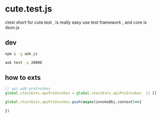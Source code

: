 # cute.test.js
ctest  short for cute.test , is really easy use test framework , and core is dson.js


## dev

```bash
npm i -g aok.js

aok test -p 20000
```


## how to exts

```js
// api add preInvokes
global.ctestExts.apiPreInvokes = global.ctestExts.apiPreInvokes  || []

global.ctestExts.apiPreInvokes.push(async(invokeObj,context)=>{
    
})

```